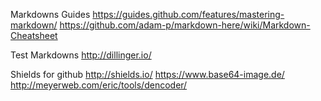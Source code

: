 
Markdowns Guides
	https://guides.github.com/features/mastering-markdown/
	https://github.com/adam-p/markdown-here/wiki/Markdown-Cheatsheet

Test Markdowns
	http://dillinger.io/

Shields for github
	http://shields.io/
	https://www.base64-image.de/
	http://meyerweb.com/eric/tools/dencoder/

